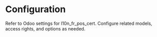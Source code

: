 # Configuration

Refer to Odoo settings for l10n_fr_pos_cert. Configure related models, access rights, and options as needed.

